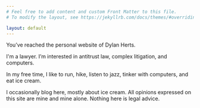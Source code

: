 ```yaml
---
# Feel free to add content and custom Front Matter to this file.
# To modify the layout, see https://jekyllrb.com/docs/themes/#overriding-theme-defaults

layout: default
---
```


You’ve reached the personal website of Dylan Herts.

I'm a lawyer. I’m interested in antitrust law, complex litigation, and computers. 

In my free time, I like to run, hike, listen to jazz, tinker with computers, and eat ice cream.

I occasionally blog here, mostly about ice cream. All opinions expressed on this site are mine and mine alone. Nothing here is legal advice.
